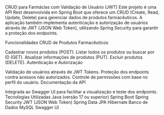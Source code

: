 CRUD para Farmácias com Validação de Usuário (JWT)
Este projeto é uma API Rest desenvolvida em Spring Boot que oferece um CRUD (Create, Read, Update, Delete) para gerenciar dados de produtos farmacêuticos. A aplicação também implementa autenticação e autorização de usuários através de JWT (JSON Web Token), utilizando Spring Security para garantir a proteção dos endpoints.

Funcionalidades
CRUD de Produtos Farmacêuticos

Cadastrar novos produtos (POST).
Listar todos os produtos ou buscar por ID (GET).
Atualizar informações de produtos (PUT).
Excluir produtos (DELETE).
Autenticação e Autorização

Validação de usuários através de JWT Tokens.
Proteção dos endpoints contra acessos não autorizados.
Controle de permissões com base no perfil do usuário.
Documentação da API

Integrada ao Swagger UI para facilitar a visualização e teste dos endpoints.
Tecnologias Utilizadas
Java (versão 17 ou superior)
Spring Boot
Spring Security
JWT (JSON Web Token)
Spring Data JPA
Hibernate
Banco de Dados MySQL
Swagger UI
